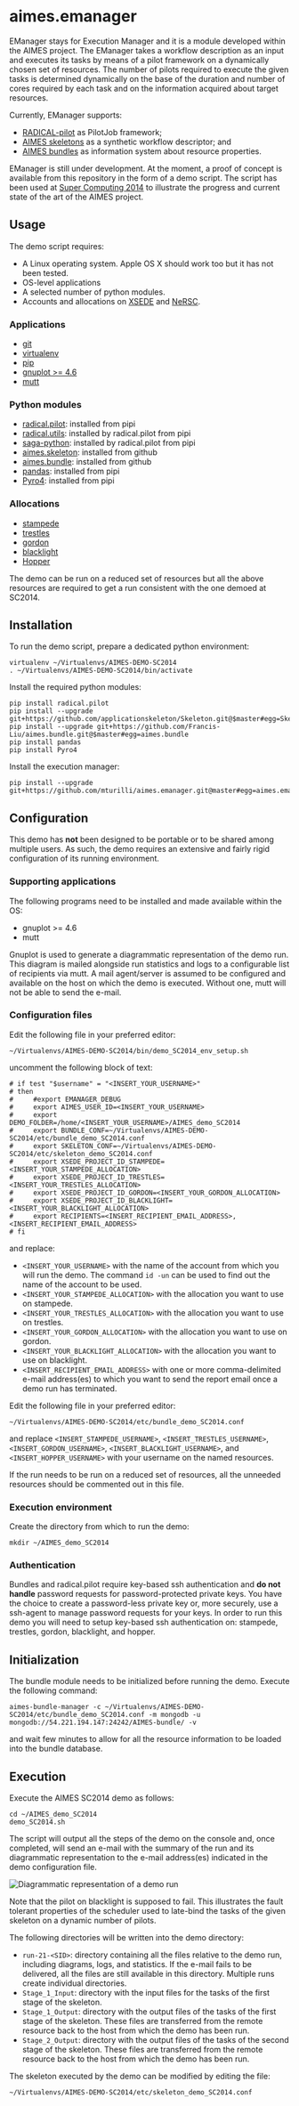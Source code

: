 # aimes.emanager

EManager stays for Execution Manager and it is a module developed within the
AIMES project. The EManager takes a workflow description as an input and executes its tasks by means of a pilot framework on a dynamically chosen set of resources. The number of pilots required to execute the given tasks is determined dynamically on the base of the duration and number of cores required by each task and on the information acquired about target resources. 

Currently, EManager supports:

* [RADICAL-pilot](https://radical-cybertools.github.io/radical-pilot/index.html) as PilotJob framework;
* [AIMES skeletons](http://dx.doi.org/10.1109/eScience.2014.9) as a synthetic workflow descriptor; and
* [AIMES bundles](https://github.com/Francis-Liu/aimes.bundle) as information system about resource properties.

EManager is still under development. At the moment, a proof of concept is
available from this repository in the form of a demo script. The script has been
used at [Super Computing 2014](http://sc14.supercomputing.org/) to
illustrate the progress and current state of the art of the AIMES project.

## Usage

The demo script requires:

* A Linux operating system. Apple OS X should work too but it has not been tested. 
* OS-level applications
* A selected number of python modules.
* Accounts and allocations on [XSEDE](https://www.xsede.org/) and [NeRSC](https://www.nersc.gov/).

### Applications

* [git](http://git-scm.com/)
* [virtualenv](https://pypi.python.org/pypi/virtualenv)
* [pip](https://pypi.python.org/pypi/pip)
* [gnuplot >= 4.6](http://www.gnuplot.info/)
* [mutt](http://www.mutt.org/)

### Python modules

* [radical.pilot](https://github.com/radical-cybertools/radical.pilot): installed from pipi
* [radical.utils](https://github.com/radical-cybertools/radical.utils): installed by radical.pilot from pipi
* [saga-python](https://github.com/radical-cybertools/saga-python): installed by radical.pilot from pipi
* [aimes.skeleton](https://github.com/applicationskeleton/Skeleton): installed from github
* [aimes.bundle](https://github.com/Francis-Liu/aimes.bundle): installed from github
* [pandas](http://pandas.pydata.org/): installed from pipi
* [Pyro4](https://pythonhosted.org/Pyro4/): installed from pipi

### Allocations

* [stampede](https://portal.xsede.org/tacc-stampede)
* [trestles](http://www.sdsc.edu/us/resources/trestles/)
* [gordon](https://portal.xsede.org/sdsc-gordon)
* [blacklight](https://portal.xsede.org/psc-blacklight)
* [Hopper](https://www.nersc.gov/systems/hopper-cray-xe6/)

The demo can be run on a reduced set of resources but all the above resources are required to get a run consistent with the one demoed at SC2014.

## Installation

To run the demo script, prepare a dedicated python environment:

```
virtualenv ~/Virtualenvs/AIMES-DEMO-SC2014
. ~/Virtualenvs/AIMES-DEMO-SC2014/bin/activate
```

Install the required python modules:

```
pip install radical.pilot
pip install --upgrade git+https://github.com/applicationskeleton/Skeleton.git@$master#egg=Skeleton
pip install --upgrade git+https://github.com/Francis-Liu/aimes.bundle.git@$master#egg=aimes.bundle
pip install pandas
pip install Pyro4
```

Install the execution manager:

```
pip install --upgrade git+https://github.com/mturilli/aimes.emanager.git@master#egg=aimes.emanager
```

## Configuration

This demo has **not** been designed to be portable or to be shared among
multiple users. As such, the demo requires an extensive and fairly rigid configuration of its running environment. 

### Supporting applications

The following programs need to be installed and made available within the OS:

* gnuplot >= 4.6
* mutt

Gnuplot is used to generate a diagrammatic representation of the demo run. This diagram is mailed alongside run statistics and logs to a configurable list of recipients via mutt. A mail agent/server is assumed to be configured and available on the host on which the demo is executed. Without one, mutt will not be able to send the e-mail.

### Configuration files

Edit the following file in your preferred editor:

```
~/Virtualenvs/AIMES-DEMO-SC2014/bin/demo_SC2014_env_setup.sh
```

uncomment the following block of text:

```
# if test "$username" = "<INSERT_YOUR_USERNAME>"
# then
#     #export EMANAGER_DEBUG
#     export AIMES_USER_ID=<INSERT_YOUR_USERNAME>
#     export DEMO_FOLDER=/home/<INSERT_YOUR_USERNAME>/AIMES_demo_SC2014
#     export BUNDLE_CONF=~/Virtualenvs/AIMES-DEMO-SC2014/etc/bundle_demo_SC2014.conf
#     export SKELETON_CONF=~/Virtualenvs/AIMES-DEMO-SC2014/etc/skeleton_demo_SC2014.conf
#     export XSEDE_PROJECT_ID_STAMPEDE=<INSERT_YOUR_STAMPEDE_ALLOCATION>
#     export XSEDE_PROJECT_ID_TRESTLES=<INSERT_YOUR_TRESTLES_ALLOCATION>
#     export XSEDE_PROJECT_ID_GORDON=<INSERT_YOUR_GORDON_ALLOCATION>
#     export XSEDE_PROJECT_ID_BLACKLIGHT=<INSERT_YOUR_BLACKLIGHT_ALLOCATION>
#     export RECIPIENTS=<INSERT_RECIPIENT_EMAIL_ADDRESS>,<INSERT_RECIPIENT_EMAIL_ADDRESS>
# fi
```

and replace:

* `<INSERT_YOUR_USERNAME>` with the name of the account from which you will run the demo. The command `id -un` can be used to find out the name of the account to be used.
* `<INSERT_YOUR_STAMPEDE_ALLOCATION>` with the allocation you want to use on stampede.
* `<INSERT_YOUR_TRESTLES_ALLOCATION>` with the allocation you want to use on trestles.
* `<INSERT_YOUR_GORDON_ALLOCATION>` with the allocation you want to use on gordon.
* `<INSERT_YOUR_BLACKLIGHT_ALLOCATION>` with the allocation you want to use on blacklight.
* `<INSERT_RECIPIENT_EMAIL_ADDRESS>` with one or more comma-delimited e-mail address(es) to which you want to send the report email once a demo run has terminated.

Edit the following file in your preferred editor:

```
~/Virtualenvs/AIMES-DEMO-SC2014/etc/bundle_demo_SC2014.conf
```

and replace `<INSERT_STAMPEDE_USERNAME>`, `<INSERT_TRESTLES_USERNAME>`, `<INSERT_GORDON_USERNAME>`, `<INSERT_BLACKLIGHT_USERNAME>`, and `<INSERT_HOPPER_USERNAME>` with your username on the named resources.

If the run needs to be run on a reduced set of resources, all the unneeded resources should be commented out in this file.

### Execution environment

Create the directory from which to run the demo:

```
mkdir ~/AIMES_demo_SC2014
```

### Authentication

Bundles and radical.pilot require key-based ssh authentication and **do not handle** password requests for password-protected private keys. You have the choice to create a password-less private key or, more securely, use a ssh-agent to manage password requests for your keys. In order to run this demo you will need to setup key-based ssh authentication on: stampede, trestles, gordon, blacklight, and hopper.


## Initialization

The bundle module needs to be initialized before running the demo. Execute the following command:

```
aimes-bundle-manager -c ~/Virtualenvs/AIMES-DEMO-SC2014/etc/bundle_demo_SC2014.conf -m mongodb -u mongodb://54.221.194.147:24242/AIMES-bundle/ -v
```

and wait few minutes to allow for all the resource information to be loaded into the bundle database.

## Execution

Execute the AIMES SC2014 demo as follows:

```
cd ~/AIMES_demo_SC2014
demo_SC2014.sh
```

The script will output all the steps of the demo on the console and, once completed, will send an e-mail with the summary of the run and its diagrammatic representation to the e-mail address(es) indicated in the demo configuration file.

![Diagrammatic representation of a demo run](https://raw.github.com/mturilli/aimes.emanager/doc/54c64b2323769c240b19d396.png)

Note that the pilot on blacklight is supposed to fail. This illustrates the fault tolerant properties of the scheduler used to late-bind the tasks of the given skeleton on a dynamic number of pilots.

The following directories will be written into the demo directory:

* `run-21-<SID>`: directory containing all the files relative to the demo run, including diagrams, logs, and statistics. If the e-mail fails to be delivered, all the files are still available in this directory. Multiple runs create individual directories.
* `Stage_1_Input`: directory with the input files for the tasks of the first stage of the skeleton.
* `Stage_1_Output`: directory with the output files of the tasks of the first stage of the skeleton. These files are transferred from the remote resource back to the host from which the demo has been run.  
* `Stage_2_Output`: directory with the output files of the tasks of the second stage of the skeleton. These files are transferred from the remote resource back to the host from which the demo has been run.

The skeleton executed by the demo can be modified by editing the file:

```
~/Virtualenvs/AIMES-DEMO-SC2014/etc/skeleton_demo_SC2014.conf
```


